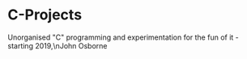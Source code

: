 # C-Projects
Unorganised "C" programming and experimentation for the fun of it - starting 2019,\nJohn Osborne
